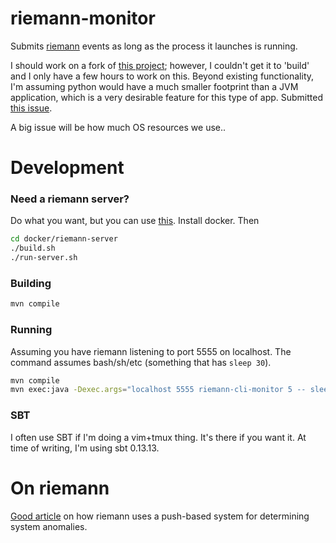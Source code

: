 # riemann-monitor

Submits [riemann](http://riemann.io) events as long as the process it launches is running.

I should work on a fork of [this
project](https://github.com/samn/run-and-report); however, I couldn't get it to
'build' and I only have a few hours to work on this.  Beyond existing
functionality, I'm assuming python would have a much smaller footprint than a
JVM application, which is a very desirable feature for this type of app.
Submitted [this issue](https://github.com/samn/run-and-report/issues/5).

A big issue will be how much OS resources we use..

# Development

### Need a riemann server?

Do what you want, but you can use [this](docker/riemann-server).  Install docker.  Then

```sh
cd docker/riemann-server
./build.sh
./run-server.sh
```

### Building

```sh
mvn compile
```

### Running

Assuming you have riemann listening to port 5555 on localhost.  The command assumes bash/sh/etc (something that has `sleep 30`).

```sh
mvn compile
mvn exec:java -Dexec.args="localhost 5555 riemann-cli-monitor 5 -- sleep 30"
```

### SBT

I often use SBT if I'm doing a vim+tmux thing.  It's there if you want it.  At
time of writing, I'm using sbt 0.13.13.

# On riemann

[Good article](https://kartar.net/2015/01/using-riemann-for-fault-detection/)
on how riemann uses a push-based system for determining system anomalies.
